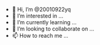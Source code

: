 - 👋 Hi, I’m @20010922yq
- 👀 I’m interested in ...
- 🌱 I’m currently learning ...
- 💞️ I’m looking to collaborate on ...
- 📫 How to reach me ...

<!---
20010922yq/20010922yq is a ✨ special ✨ repository because its `README.md` (this file) appears on your GitHub profile.
You can click the Preview link to take a look at your changes.
--->
